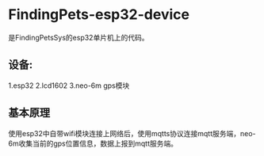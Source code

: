 # FindingPets-esp32-device
是FindingPetsSys的esp32单片机上的代码。
## 设备:
1.esp32 
2.lcd1602 
3.neo-6m gps模块 
## 基本原理
使用esp32中自带wifi模块连接上网络后，使用mqtts协议连接mqtt服务端，neo-6m收集当前的gps位置信息，数据上报到mqtt服务端。